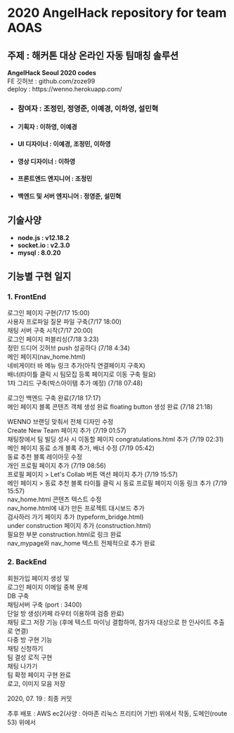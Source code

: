 <h1>2020 AngelHack repository for team AOAS</h1>
<h2>주제 : 해커톤 대상 온라인 자동 팀매칭 솔루션</h2>
<b>AngelHack Seoul 2020 codes</b>
<br> FE 깃허브 : github.com/zoze99 <br>  deploy : https://wenno.herokuapp.com/
<ul>
  <li><h3>참여자 : 조정민, 정영준, 이예경, 이하영, 설민혁</h3></li>
  <li><h4>기획자 : 이하영, 이예경</h4></li>
  <li><h4>UI 디자이너 : 이예경, 조정민, 이하영</h4></li>
  <li><h4>영상 디자이너 : 이하영</h4></li>
  <li><h4>프론트엔드 엔지니어 : 조정민</h4></li>
  <li><h4>백엔드 및 서버 엔지니어 : 정영준, 설민혁</h4></li>
</ul>
<h2>기술사양<br></h2>
<ul>
  <li><b>node.js : v12.18.2<br>
  <li>socket.io : v2.3.0<br>
    <li>mysql : 8.0.20<br></b></li>
</ul>
<h2>기능별 구현 일지</h2>
<h3> <b>1. FrontEnd</b> </h3>
로그인 페이지 구현(7/17 15:00)<br>
사용자 프로파일 질문 파일 구축(7/17 18:00)<br>
채팅 서버 구축 시작(7/17 20:00)<br>
로그인 페이지 퍼블리싱(7/18 3:23)<br>
정민 드디어 깃허브 push 성공하다 (7/18 4:34)<br>
메인 페이지(nav_home.html)<br>
네비게이터 바 메뉴 링크 추가(아직 연결페이지 구축X)<br>
배너(타이틀 클릭 시 팀모집 등록 페이지로 이동 구축 필요)<br>
1차 그리드 구축(박스아이템 추가 예정) (7/18 07:48)<br>

로그인 백엔드 구축 완료(7/18 17:17)<br>
메인 페이지 블록 콘텐츠 객체 생성 완료 floating button 생성 완료 (7/18 21:18)<br>

WENNO 브랜딩 맞춰서 전체 디자인 수정<br>
Create New Team 페이지 추가 (7/19 01:57)<br>
채팅창에서 팀 빌딩 성사 시 이동할 페이지 congratulations.html 추가 (7/19 02:31)<br>
메인 페이지 동료 소개 블록 추가, 배너 수정 (7/19 05:42)<br>
동료 추천 블록 레이아웃 수정<br>
개인 프로필 페이지 추가 (7/19 08:56)<br>
프로필 페이지 > Let's Collab 버튼 액션 페이지 추가 (7/19 15:57)<br>
메인 페이지 > 동료 추천 블록 타이틀 클릭 시 동료 프로필 페이지 이동 링크 추가 (7/19 15:57)<br>
nav_home.html 콘텐츠 텍스트 수정<br>
nav_home.html에 내가 만든 프로젝트 대시보드 추가<br>
검사하러 가기 페이지 추가 (typeform_bridge.html)<br>
under construction 페이지 추가 (construction.html)<br>
필요한 부분 construction.html로 링크 완료<br>
nav_mypage와 nav_home 텍스트 전체적으로 추가 완료<br>

<h3> 2. BackEnd </h3>
회원가입 페이지 생성 및 <br>
로그인 페이지 이메일 중복 문제 <br>
DB 구축 <br>
채팅서버 구축 (port : 3400) <br>
단일 방 생성(카페 라우터 이용하여 검증 완료) <br>
채팅 로그 저장 기능 (후에 텍스트 마이닝 결합하여, 참가자 대상으로 한 인사이트 추출로 연결)<br>
다중 방 구현 기능 <br>
채팅 신청하기 <br>
팀 결성 로직 구현<br>
채팅 나가기 <br>
팀 확정 페이지 구현 완료 <br>
로고, 이미지 모음 저장 <br>

2020, 07. 19 : 최종 커밋

추후 배포 : AWS ec2(사양 : 아마존 리눅스 프리티어 기반) 위에서 작동, 도메인(route 53) 위에서 
